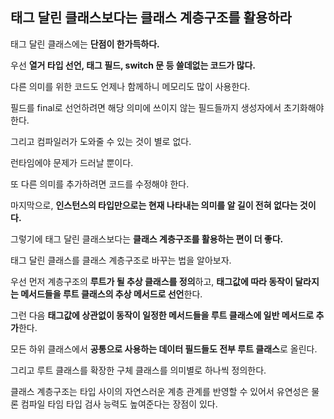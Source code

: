 ## 태그 달린 클래스보다는 클래스 계층구조를 활용하라



태그 달린 클래스에는 **단점이 한가득하다.**

우선 **열거 타입 선언, 태그 필드, switch 문 등 쓸데없는 코드가 많다.**

다른 의미를 위한 코드도 언제나 함께하니 메모리도 많이 사용한다.

필드를 final로 선언하려면 해당 의미에 쓰이지 않는 필드들까지 생성자에서 초기화해야 한다.

그리고 컴파일러가 도와줄 수 있는 것이 별로 없다.

런타임에야 문제가 드러날 뿐이다.

또 다른 의미를 추가하려면 코드를 수정해야 한다.

마지막으로, **인스턴스의 타입만으로는 현재 나타내는 의미를 알 길이 전혀 없다는 것이다.**



그렇기에 태그 달린 클래스보다는 **클래스 계층구조를 활용하는 편이 더 좋다.**

태그 달린 클래스를 클래스 계층구조로 바꾸는 법을 알아보자.

우선 먼저 계층구조의 **루트가 될 추상 클래스를 정의**하고, **태그값에 따라 동작이 달라지는 메서드들을 루트 클래스의 추상 메서드로 선언**한다.

그런 다음 **태그값에 상관없이 동작이 일정한 메서드들을 루트 클래스에 일반 메서드로 추가**한다.

모든 하위 클래스에서 **공통으로 사용하는 데이터 필드들도 전부 루트 클래스**로 올린다.

그리고 루트 클래스를 확장한 구체 클래스를 의미별로 하나씩 정의한다.



클래스 계층구조는 타입 사이의 자연스러운 계층 관계를 반영할 수 있어서 유연성은 물론 컴파일 타임 타입 검사 능력도 높여준다는 장점이 있다.